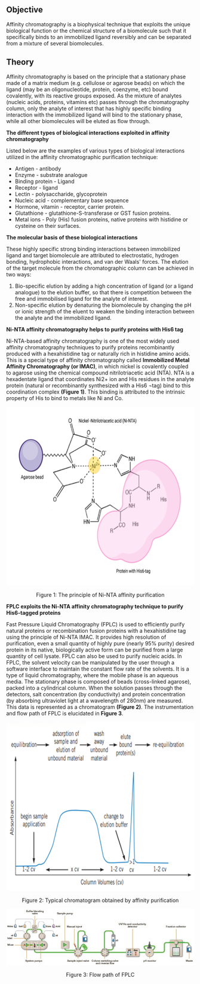 ## Objective

Affinity chromatography is a biophysical technique that exploits the unique biological function or the chemical structure of a biomolecule such that it specifically binds to an immobilized ligand reversibly and can be separated from a mixture of several biomolecules. 

## Theory

Affinity chromatography is based on the principle that a stationary phase made of a matrix medium (e.g. cellulose or agarose beads) on which the ligand (may be an oligonucleotide, protein, coenzyme, etc) bound covalently, with its reactive groups exposed. As the mixture of analytes (nucleic acids, proteins, vitamins etc) passes through the chromatography column, only the analyte of interest that has highly specific binding interaction with the immobilized ligand will bind to the stationary phase, while all other biomolecules will be eluted as flow through.

**The different types of biological interactions exploited in affinity chromatography**

Listed below are the examples of various types of biological interactions utilized in the affinity chromatographic purification technique:
-	Antigen - antibody
-	Enzyme - substrate analogue
-	Binding protein - Ligand
-	Receptor - ligand
-	Lectin - polysaccharide, glycoprotein
-	Nucleic acid - complementary base sequence
-	Hormone, vitamin - receptor, carrier protein.
-	Glutathione - glutathione-S-transferase or GST fusion proteins.
-	Metal ions - Poly (His) fusion proteins, native proteins with histidine or cysteine on their surfaces.


**The molecular basis of these biological interactions**

These highly specific strong binding interactions between immobilized ligand and target biomolecule are attributed to electrostatic, hydrogen bonding, hydrophobic interactions, and van der Waals' forces. 
The elution of the target molecule from the chromatographic column can be achieved in two ways:
1.	Bio-specific elution by adding a high concentration of ligand (or a ligand analogue) to the elution buffer, so that there is competition between the free and immobilised ligand for the analyte of interest.
2.	Non-specific elution by denaturing the biomolecule by changing the pH or ionic strength of the eluent to weaken the binding interaction between the analyte and the immobilized ligand.


**Ni-NTA affinity chromatography helps to purify proteins with His6 tag**

Ni-NTA-based affinity chromatography is one of the most widely used affinity chromatography techniques to purify proteins recombinantly produced with a hexahistidine tag or naturally rich in histidine amino acids. This is a special type of affinity chromatography called **Immobilized Metal Affinity Chromatography (or IMAC)**, in which nickel is covalently coupled to agarose using the chemical compound nitrilotriacetic acid (NTA). NTA is a hexadentate ligand that coordinates Ni2+ ion and His residues in the analyte protein (natural or recombinantly synthesized with a His6 ¬tag) bind to this coordination complex **(Figure 1)**. This binding is attributed to the intrinsic property of His to bind to metals like Ni and Co. 

<div align="center">
<img src="./images/Exp6Fig1.png" class="img-fluid">
<p> Figure 1: The principle of Ni-NTA affinity purification</p>
</div>


**FPLC exploits the Ni-NTA affinity chromatography technique to purify His6-tagged proteins**
 
Fast Pressure Liquid Chromatography (FPLC) is used to efficiently purify natural proteins or recombination fusion proteins with a hexahistidine tag using the principle of Ni-NTA IMAC. It provides high resolution of purification, even a small quantity of highly pure (nearly 95% purity) desired protein in its native, biologically active form can be purified from a large quantity of cell lysate. FPLC can also be used to purify nucleic acids. 
In FPLC, the solvent velocity can be manipulated by the user through a software interface to maintain the constant flow rate of the solvents. It is a type of liquid chromatography, where the mobile phase is an aqueous media. The stationary phase is composed of beads (cross-linked agarose), packed into a cylindrical column. When the solution passes through the detectors, salt concentration (by conductivity) and protein concentration (by absorbing ultraviolet light at a wavelength of 280nm) are measured. This data is represented as a chromatogram **(Figure 2)**. The instrumentation and flow path of FPLC is elucidated in **Figure 3**. 

<div align="center">
<img src="./images/Fig2.png" class="img-fluid">
<p> Figure 2: Typical chromatogram obtained by affinity purification</p>
</div>


<div align="center">
<img src="./images/Fig3.png" class="img-fluid">
<p> Figure 3: Flow path of FPLC</p>
</div>